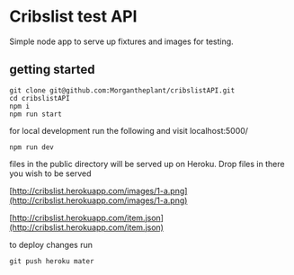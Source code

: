 # Cribslist test API

Simple node app to serve up fixtures and images for testing.

## getting started

```
git clone git@github.com:Morgantheplant/cribslistAPI.git
cd cribslistAPI
npm i
npm run start
```
for local development run the following and visit localhost:5000/<path to fixture>

```
npm run dev
```

files in the public directory will be served up on Heroku. Drop files in there you wish to be served

[http://cribslist.herokuapp.com/images/1-a.png](http://cribslist.herokuapp.com/images/1-a.png)

[http://cribslist.herokuapp.com/item.json](http://cribslist.herokuapp.com/item.json)

to deploy changes run
```
git push heroku mater
```
